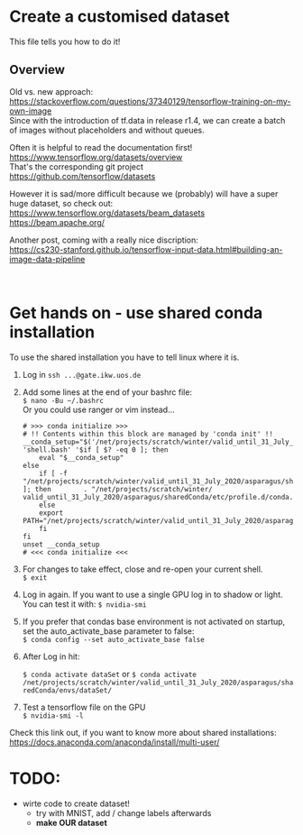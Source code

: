 # Create a customised dataset
This file tells you how to do it!

## Overview  
Old vs. new approach:</br>
https://stackoverflow.com/questions/37340129/tensorflow-training-on-my-own-image </br>
Since with the introduction of tf.data in release r1.4, we can create a batch of images without placeholders and without queues.


Often it is helpful to read the documentation first! </br>https://www.tensorflow.org/datasets/overview </br>That's the corresponding git project </br>https://github.com/tensorflow/datasets 


However it is sad/more difficult because we (probably) will have a super huge dataset, so check out: </br>
https://www.tensorflow.org/datasets/beam_datasets </br>
https://beam.apache.org/ 


Another post, coming with a really nice discription: </br>https://cs230-stanford.github.io/tensorflow-input-data.html#building-an-image-data-pipeline</br>

</br>


# Get hands on - use shared conda installation
To use the shared installation you have to tell linux where it is.
1. Log in
    `ssh ...@gate.ikw.uos.de`
2. Add some lines at the end of your bashrc file: </br>
    `$ nano -Bu ~/.bashrc` </br> 
    Or you could use ranger or vim instead...</br>
    ```
    # >>> conda initialize >>>
    # !! Contents within this block are managed by 'conda init' !!
    __conda_setup="$('/net/projects/scratch/winter/valid_until_31_July_2020/asparagus/sharedConda/bin/conda' 'shell.bash' '$if [ $? -eq 0 ]; then
        eval "$__conda_setup"
    else
        if [ -f "/net/projects/scratch/winter/valid_until_31_July_2020/asparagus/sharedConda/etc/profile.d/conda.sh" ]; then        . "/net/projects/scratch/winter/        valid_until_31_July_2020/asparagus/sharedConda/etc/profile.d/conda.sh"
        else
        export PATH="/net/projects/scratch/winter/valid_until_31_July_2020/asparagus/sharedConda/bin:$PATH"
        fi
    fi
    unset __conda_setup
    # <<< conda initialize <<<
    ```


3. For changes to take effect, close and re-open your current shell.</br>
    `$ exit` 
4. Log in again. If you want to use a single GPU log in to shadow or light.
    You can test it with:
    `$ nvidia-smi`
4. If you prefer that condas base environment is not activated on startup,</br>
    set the auto_activate_base parameter to false:</br>
    `$ conda config --set auto_activate_base false`
5. After Log in hit: </br>

    `$ conda activate dataSet`
    or
     `$ conda activate /net/projects/scratch/winter/valid_until_31_July_2020/asparagus/sharedConda/envs/dataSet/`
 6. Test a tensorflow file on the GPU</br>
    `$ nvidia-smi -l`


Check this link out, if you want to know more about shared installations:
https://docs.anaconda.com/anaconda/install/multi-user/ 


# TODO:
- wirte code to create dataset! 
    - try with MNIST, add / change labels afterwards
    - **make OUR dataset**
